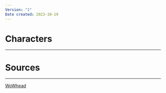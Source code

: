 ```yaml
---
Version: "1"
Date created: 2023-10-19
---
```

# Characters
---

# Sources
----
[WoWhead](https://www.wowhead.com/wow)
